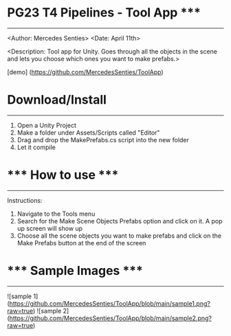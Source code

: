 # PG23 T4 Pipelines - Tool App ***
---------------------------------------
<Author: Mercedes Senties>
<Date: April 11th>

<Description: Tool app for Unity. Goes through all the objects in the scene and lets you choose which ones you want to make prefabs.>

[demo] (https://github.com/MercedesSenties/ToolApp)


# Download/Install
---------------------------------------
1. Open a Unity Project
2. Make a folder under Assets/Scripts called "Editor"
3. Drag and drop the MakePrefabs.cs script into the new folder
4. Let it compile 


# *** How to use ***
---------------------------------------
Instructions: 
1. Navigate to the Tools menu
2. Search for the Make Scene Objects Prefabs option and click on it. A pop up screen will show up
3. Choose all the scene objects you want to make prefabs and click on the Make Prefabs button at the end of the screen


# *** Sample Images ***
---------------------------------------
![sample 1] (https://github.com/MercedesSenties/ToolApp/blob/main/sample1.png?raw=true)
![sample 2] (https://github.com/MercedesSenties/ToolApp/blob/main/sample2.png?raw=true)
